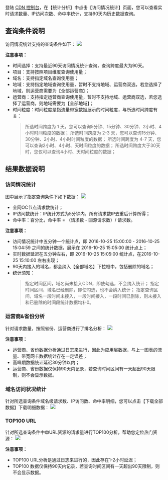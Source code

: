 登陆 [CDN 控制台](https://console.qcloud.com/cdn)，在【统计分析】中点击【访问情况统计】页面，您可以查看实时请求数量、IP访问次数、命中率统计，支持90天内历史数据查询。

## 查询条件说明
访问情况统计支持的查询条件如下：
![](https://mc.qcloudimg.com/static/img/9e835338bd4d7de2adb3d93e2da44cc1/request_query_condition.png)

**注意事项：**

+ 时间选择：支持最近90天访问情况统计查询，查询跨度最大为90天。
+ 项目：支持按照项目维度查询使用量；
+ 域名：支持指定域名查询使用量；
+ 地域：支持指定地域查询使用量，暂时不支持地域、运营商双选，若您选择了地域，则运营商需要为【全部运营商】；
+ 运营商：支持指定运营商查询使用量，暂时不支持地域、运营商双选，若您选择了运营商，则地域需要为【全部地域】；
+ 时间粒度：时间粒度是指流量带宽数据展示的时间粒度，与所选时间跨度有关：
	> 所选时间跨度为 1 天，您可以查询5分钟、15分钟、30分钟、2小时、4小时时间粒度的数据；
	> 所选时间跨度为 2-3 天，您可以查询15分钟、30分钟、2小时、4小时时间粒度的数据；
	> 所选时间跨度为 4-7 天，您可以查询2小时、4小时、天时间粒度的数据；
	> 所选时间跨度大于30天时，您仅可以查询4小时、天时间粒度的数据；

## 结果数据说明
### 访问情况统计
图中展示了指定查询条件下如下数据：
![](https://mc.qcloudimg.com/static/img/a8f0a7d04f6541a3e2ecf7f170d711ab/requests.png)

+ 全网OC节点请求数统计；
+ IP访问数统计：IP统计方式为5分钟内，所有请求数IP去重后计算所得；
+ 命中率：百分比，命中率 = （请求数 - 回源请求数）/ 请求数。

**注意事项：**

+ 访问情况统计中五分钟一个统计点，即 2016-10-25 15:00:00 - 2016-10-25 15:04:59 之间的统计数据，展示在 2016-10-25 15:05:00 统计点上；
+ 实时数据延迟在五分钟左右，即 2016-10-25 15:05:00 统计点，在2016-10-25 15:10:00 左右出现；
+ 90天内接入的域名，都会纳入【全部域名】下拉框中，包括删除的域名；
+ 统计须知：
	> 指定时间区间，域名尚未接入CDN，即使勾选，不会纳入统计；
	> 指定时间区间，域名已经删除，即使勾选，也不会纳入统计；
	> 指定查询区间，域名一段时间未接入，一段时间接入，一段时间已删除，则未接入和已删除的时间段统计数据均补0。

### 运营商&省份分析
针对请求数量，按照省份、运营商进行了排名分析：
![](https://mc.qcloudimg.com/static/img/35beb0fcc742eefdf82ae11f6864db46/request_province.png)

**注意事项：**

+ 运营商、省份数据分析通过日志来进行，因此为应用层数据，与上一图表的流量、带宽网卡数据统计存在一定误差；
+ 高峰期数据统计延迟30分钟以内；
+ 运营商、省份数据仅保持90天内记录，若查询时间区间有一天超出90天限制，则不会显示数据。

### 域名访问状况统计
针对所选查询条件域名级请求数、IP访问数、命中率明细，您可以点击【下载全部数据】下载明细数据：
![](https://mc.qcloudimg.com/static/img/612284e7768e4157502e8552d93ad96b/request_donmain_detail.png)


### TOP100 URL
针对所选查询条件中单URL资源的请求量进行TOP100分析，帮助您定位热门资源：
![](https://mc.qcloudimg.com/static/img/946aa1e57beaf37dd904aebe26a601a0/request_top100.png)


**注意事项：**

+ TOP100 URL分析是通过日志来进行的，因此存在1-2小时延迟；
+ TOP100 数据仅保持90天内记录，若查询时间区间有一天超出90天限制，则不会显示数据。

